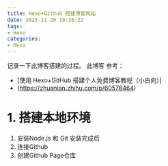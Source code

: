 ```yaml
---
title: Hexo+Github 搭建博客网站
date: 2023-11-20 10:26:22
tags:
- Hexo
categories:
- Hexo
---
```


记录一下此博客搭建的过程。
此博客
参考：
- [使用 Hexo+GitHub 搭建个人免费博客教程（小白向）]
- (https://zhuanlan.zhihu.com/p/60578464)

<!--more-->

# 1. 搭建本地环境
   1. 安装Node.js 和 Git
    安装完成后
2. 连接Github
3. 创建Github Page仓库

<!--stackedit_data:
eyJoaXN0b3J5IjpbOTc1NTI4MTA5XX0=
-->